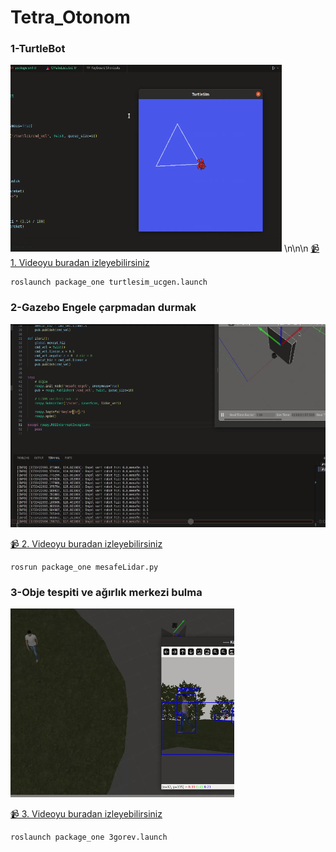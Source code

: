 # Tetra_Otonom
### 1-TurtleBot


![1](https://github.com/huzarh/Tetra_Otonom/blob/master/screen_records/1.png)
\n\n\n
[📹️ 1. Videoyu buradan izleyebilirsiniz](https://github.com/huzarh/Tetra_Otonom/blob/master/screen_records/ucgen_turtlesim.webm)
 

```shell
roslaunch package_one turtlesim_ucgen.launch
```

### 2-Gazebo Engele çarpmadan durmak
![1](https://github.com/huzarh/Tetra_Otonom/blob/master/screen_records/2.png)

[📹️ 2. Videoyu buradan izleyebilirsiniz](https://github.com/huzarh/Tetra_Otonom/blob/master/screen_records/mesafe.webm)
 

```shell
rosrun package_one mesafeLidar.py
```

### 3-Obje tespiti ve ağırlık merkezi bulma
![1](https://github.com/huzarh/Tetra_Otonom/blob/master/screen_records/3.png)

[📹️ 3. Videoyu buradan izleyebilirsiniz](https://github.com/huzarh/Tetra_Otonom/blob/master/screen_records/3gorev.webm)
 

```shell
roslaunch package_one 3gorev.launch
```
